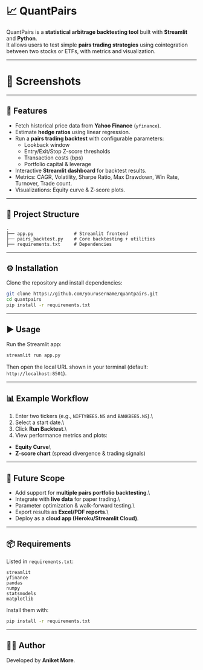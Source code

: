 # 📈 QuantPairs

QuantPairs is a **statistical arbitrage backtesting tool** built with
**Streamlit** and **Python**.\
It allows users to test simple **pairs trading strategies** using
cointegration between two stocks or ETFs, with metrics and
visualization.

------------------------------------------------------------------------

# 📸 Screenshots
>
>
>
>
>

------------------------------------------------------------------------

## 🚀 Features

-   Fetch historical price data from **Yahoo Finance** (`yfinance`).
-   Estimate **hedge ratios** using linear regression.
-   Run a **pairs trading backtest** with configurable parameters:
    -   Lookback window
    -   Entry/Exit/Stop Z-score thresholds
    -   Transaction costs (bps)
    -   Portfolio capital & leverage
-   Interactive **Streamlit dashboard** for backtest results.
-   Metrics: CAGR, Volatility, Sharpe Ratio, Max Drawdown, Win Rate,
    Turnover, Trade count.
-   Visualizations: Equity curve & Z-score plots.

------------------------------------------------------------------------

## 📂 Project Structure

    .
    ├── app.py               # Streamlit frontend
    ├── pairs_backtest.py    # Core backtesting + utilities
    ├── requirements.txt     # Dependencies

------------------------------------------------------------------------

## ⚙️ Installation

Clone the repository and install dependencies:

``` bash
git clone https://github.com/yourusername/quantpairs.git
cd quantpairs
pip install -r requirements.txt
```

------------------------------------------------------------------------

## ▶️ Usage

Run the Streamlit app:

``` bash
streamlit run app.py
```

Then open the local URL shown in your terminal (default:
`http://localhost:8501`).

------------------------------------------------------------------------

## 📊 Example Workflow

1.  Enter two tickers (e.g., `NIFTYBEES.NS` and `BANKBEES.NS`).\
2.  Select a start date.\
3.  Click **Run Backtest**.\
4.  View performance metrics and plots:

-   **Equity Curve**\
-   **Z-score chart** (spread divergence & trading signals)

------------------------------------------------------------------------

## 🔮 Future Scope

-   Add support for **multiple pairs portfolio backtesting**.\
-   Integrate with **live data** for paper trading.\
-   Parameter optimization & walk-forward testing.\
-   Export results as **Excel/PDF reports**.\
-   Deploy as a **cloud app (Heroku/Streamlit Cloud)**.

------------------------------------------------------------------------

## 📦 Requirements

Listed in `requirements.txt`:

    streamlit
    yfinance
    pandas
    numpy
    statsmodels
    matplotlib

Install them with:

``` bash
pip install -r requirements.txt
```

------------------------------------------------------------------------

## 👨‍💻 Author

Developed by **Aniket More**.
